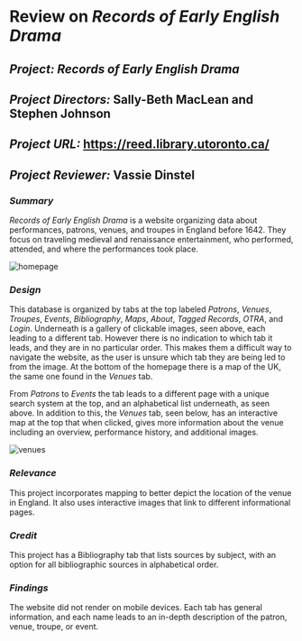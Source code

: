 # Review on _Records of Early English Drama_

## _Project:_ _Records of Early English Drama_

## _Project Directors:_ Sally-Beth MacLean and Stephen Johnson

## _Project URL:_ https://reed.library.utoronto.ca/ 

## _Project Reviewer:_ Vassie Dinstel

### _Summary_
_Records of Early English Drama_  is a website organizing data about performances, patrons, venues, and troupes in England before 1642. They focus on traveling medieval and renaissance entertainment, who performed, attended, and where the performances took place.

![homepage](https://vassiedinstel.github.io/vassie-dinstel/images/reedhomepage.png)

###  _Design_
This database is organized by tabs at the top labeled _Patrons_, _Venues_, _Troupes_, _Events_, _Bibliography_, _Maps_, _About_, _Tagged Records_, _OTRA_, and _Login_. Underneath is a gallery of clickable images, seen above, each leading to a different tab. However there is no indication to which tab it leads, and they are in no particular order. This makes them a difficult way to navigate the website, as the user is unsure which tab they are being led to from the image. At the bottom of the homepage there is a map of the UK, the same one found in the _Venues_ tab.

From _Patrons_ to _Events_ the tab leads to a different page with a unique search system at the top, and an alphabetical list underneath, as seen above. In addition to this, the _Venues_  tab, seen below, has an interactive map at the top that when clicked, gives more information about the venue including an overview, performance history, and additional images. 

![venues](https://vassiedinstel.github.io/vassie-dinstel/images/venues.png)

### _Relevance_
This project incorporates mapping to better depict the location of the venue in England. It also uses interactive images that link to different informational pages. 

### _Credit_
This project has a Bibliography tab that lists sources by subject, with an option for all bibliographic sources in alphabetical order.

### _Findings_
The website did not render on mobile devices. Each tab has general information, and each name leads to an in-depth description of the patron, venue, troupe, or event. 
